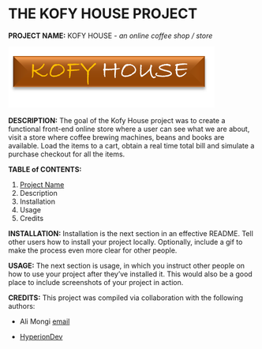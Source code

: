 # THE KOFY HOUSE PROJECT

**PROJECT NAME:** 
KOFY HOUSE - *an online coffee shop / store*

![logo](https://github.com/alialfa/online-store__kofy-house/blob/master/images/khlogo.png "Logo")

**DESCRIPTION:** 
The goal of the Kofy House project was to create a functional front-end online store where a user can see what we are about, visit a store where coffee brewing machines, beans and books are available. Load the items to a cart, obtain a real time total bill and simulate a purchase checkout for all the items.  

**TABLE of CONTENTS:** 
1. [Project Name](#Credits)
2. Description
3. Installation
4. Usage
5. Credits

**INSTALLATION:** Installation is the next section in an effective README. Tell other users how to install your project locally. Optionally, include a gif to make the process even more clear for other people.

**USAGE:** The next section is usage, in which you instruct other people on how to use your project after they’ve installed it. This would also be a good place to include screenshots of your project in action.

**CREDITS:** This project was compiled via collaboration with the following authors: 
- Ali Mongi [email](mailto:alphan.mongi@gmail.com)
* [HyperionDev](https://www.hyperiondev.com/) 